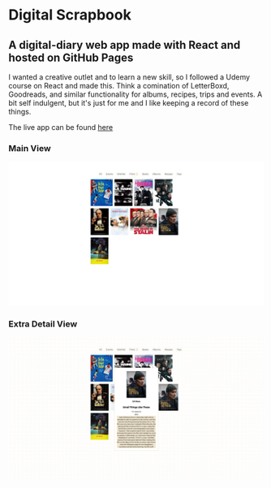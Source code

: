# Digital Scrapbook

## A digital-diary web app made with React and hosted on GitHub Pages

I wanted a creative outlet and to learn a new skill, so I followed a Udemy course on React and made this. Think a comination of LetterBoxd, Goodreads, and similar functionality for albums, recipes, trips and events. A bit self indulgent, but it's just for me and I like keeping a record of these things.

The live app can be found [here](https://owengraham.github.io/digital-scrapbook/)

### Main View

![The main view of the app](frontend/src/assets/readme/home.png)

### Extra Detail View

![Extra detail view for film](frontend/src/assets/readme/film-extra-detail.png)
